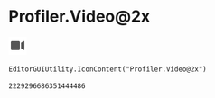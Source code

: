 # Profiler.Video@2x
![](/img/Profiler.Video@2x.png)

``` CSharp
EditorGUIUtility.IconContent("Profiler.Video@2x")
```
```
2229296686351444486
```
